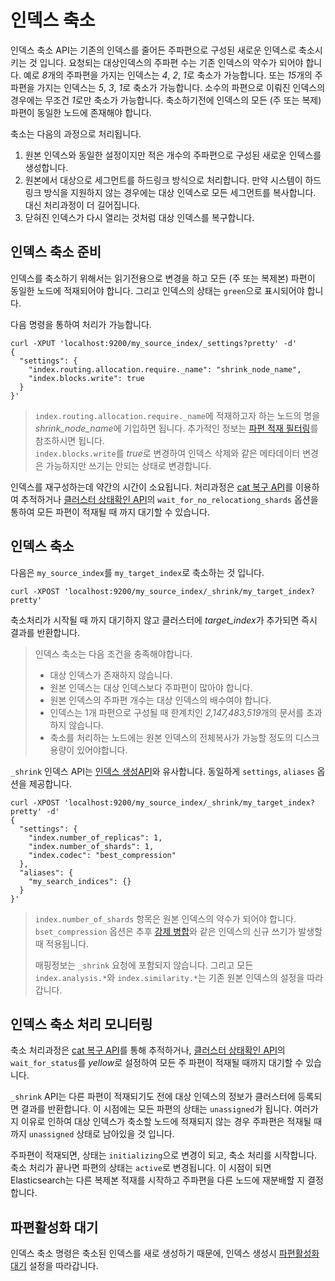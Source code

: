 # 인덱스 축소
인덱스 축소 API는 기존의 인덱스를 줄어든 주파편으로 구성된 새로운 인덱스로 축소시키는 것 입니다. 요청되는 대상인덱스의 주파편 수는 기존 인덱스의 약수가 되어야 합니다. 예로 *8*개의 주파편을 가지는 인덱스는 *4*, *2*, *1*로 축소가 가능합니다. 또는 *15*개의 주파편을 가지는 인덱스는 *5*, *3*, *1*로 축소가 가능합니다. 소수의 파편으로 이뤄진 인덱스의 경우에는 무조건 *1*로만 축소가 가능합니다. 축소하기전에 인덱스의 모든 (주 또는 복제)파편이 동일한 노드에 존재해야 합니다.

축소는 다음의 과정으로 처리됩니다.
1. 원본 인덱스와 동일한 설정이지만 적은 개수의 주파편으로 구성된 새로운 인덱스를 생성합니다.
2. 원본에서 대상으로 세그먼트를 하드링크 방식으로 처리합니다. 만약 시스템이 하드링크 방식을 지원하지 않는 경우에는 대상 인덱스로 모든 세그먼트를 복사합니다. 대신 처리과정이 더 길어집니다.
3. 닫혀진 인덱스가 다시 열리는 것처럼 대상 인덱스를 복구합니다.

## 인덱스 축소 준비
인덱스를 축소하기 위해서는 읽기전용으로 변경을 하고 모든 (주 또는 복제본) 파편이 동일한 노드에 적재되어야 합니다. 그리고 인덱스의 상태는 ```green```으로 표시되어야 합니다.

다음 명령을 통하여 처리가 가능합니다.
```
curl -XPUT 'localhost:9200/my_source_index/_settings?pretty' -d'
{
  "settings": {
    "index.routing.allocation.require._name": "shrink_node_name", 
    "index.blocks.write": true 
  }
}'
```
> ```index.routing.allocation.require._name```에 적재하고자 하는 노드의 명을 *shrink_node_name*에 기입하면 됩니다. 추가적인 정보는 [파편 적재 필터링](shard-allocation-filtering.md)를 참조하시면 됩니다.<br>
> ```index.blocks.write```를 *true*로 변경하여 인덱스 삭제와 같은 메타데이터 변경은 가능하지만 쓰기는 안되는 상태로 변경합니다.

인덱스를 재구성하는데 약간의 시간이 소요됩니다. 처리과정은 [cat 복구 API](cat-recovery.md)를 이용하여 추적하거나 [클러스터 상태확인 API](cluster-health.md)의 ```wait_for_no_relocationg_shards``` 옵션을 통하여 모든 파편이 적재될 때 까지 대기할 수 있습니다.

## 인덱스 축소
다음은 ```my_source_index```를 ```my_target_index```로 축소하는 것 입니다.
```
curl -XPOST 'localhost:9200/my_source_index/_shrink/my_target_index?pretty'
```
축소처리가 시작될 때 까지 대기하지 않고 클러스터에 *target_index*가 추가되면 즉시 결과를 반환합니다.
> 인덱스 축소는 다음 조건을 충족해야합니다.
> * 대상 인덱스가 존재하지 않습니다.
> * 원본 인덱스는 대상 인덱스보다 주파편이 많아야 합니다.
> * 원본 인덱스의 주파편 개수는 대상 인덱스의 배수여야 합니다.
> * 인덱스는 1개 파편으로 구성될 때 한계치인 *2,147,483,519*개의 문서를 초과하지 않습니다.
> * 축소를 처리하는 노드에는 원본 인덱스의 전체복사가 가능할 정도의 디스크 용량이 있어야합니다.

```_shrink``` 인덱스 API는 [인덱스 생성API](indices-create-index)와 유사합니다. 동일하게 ```settings```, ```aliases``` 옵션을 제공합니다.
```
curl -XPOST 'localhost:9200/my_source_index/_shrink/my_target_index?pretty' -d'
{
  "settings": {
    "index.number_of_replicas": 1,
    "index.number_of_shards": 1, 
    "index.codec": "best_compression" 
  },
  "aliases": {
    "my_search_indices": {}
  }
}'
```
> ```index.number_of_shards``` 항목은 원본 인덱스의 약수가 되어야 합니다.<br>
> ```bset_compression``` 옵션은 추후 [강제 병합](indices-forcemerge.md)와 같은 인덱스의 신규 쓰기가 발생할 때 적용됩니다.
> 
> 매핑정보는 ```_shrink``` 요청에 포함되지 않습니다. 그리고 모든 ```index.analysis.*```와 ```index.similarity.*```는 기존 원본 인덱스의 설정을 따라갑니다.

## 인덱스 축소 처리 모니터링
축소 처리과정은 [cat 복구 API](cat-recovery.md)를 통해 추적하거나, [클러스터 상태확인 API](cluster-health.md)의 ```wait_for_status```를 *yellow*로 설정하여 모든 주 파편이 적재될 때까지 대기할 수 있습니다.

```_shrink``` API는 다른 파편이 적재되기도 전에 대상 인덱스의 정보가 클러스터에 등록되면 결과를 반환합니다. 이 시점에는 모든 파편의 상태는 ```unassigned```가 됩니다. 여러가지 이유로 인하여 대상 인덱스가 축소할 노드에 적재되지 않는 경우 주파편은 적재될 때 까지 ```unassigned``` 상태로 남아있을 것 입니다.

주파편이 적재되면, 상태는 ```initializing```으로 변경이 되고, 축소 처리를 시작합니다. 축소 처리가 끝나면 파편의 상태는 ```active```로 변경됩니다. 이 시점이 되면 Elasticsearch는 다른 복제본 적재를 시작하고 주파편을 다른 노드에 재분배할 지 결정합니다.
## 파편활성화 대기
인덱스 축소 명령은 축소된 인덱스를 새로 생성하기 때문에, 인덱스 생성시 [파편활성화 대기](indices-create-index.md#create-index-wait-for-active-shards) 설정을 따라갑니다.